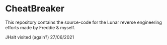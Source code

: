 # CheatBreaker

This repository contains the source-code for the Lunar reverse engineering efforts made by Freddie & myself.

JHalt visited (again?) 27/06/2021
